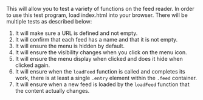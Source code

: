 This will allow you to test a variety of functions on the feed reader. In order to use this test program, load index.html into your browser.  There will be multiple tests as described below:


1) It will make sure a URL is defined and not empty.
2) It will confirm that each feed has a name and that it is not empty.
3) It will ensure the menu is hidden by default.
4) It will ensure the visibility changes when you click on the menu icon.
5) It will ensure the menu display when clicked and does it hide when clicked again.
6) It will ensure when the `loadFeed` function is called and completes its work, there is at least a single `.entry` element within the `.feed` container.
7) It will ensure when a new feed is loaded by the `loadFeed` function that the content actually changes.
